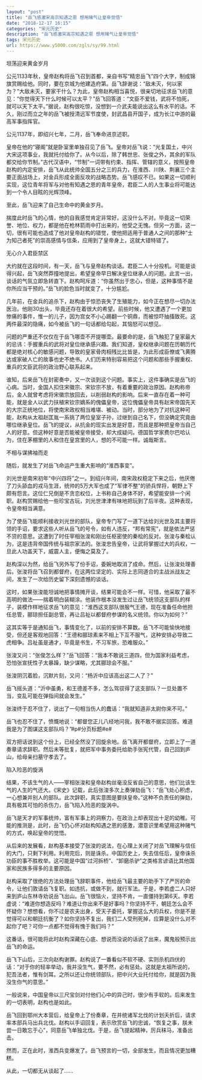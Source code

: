 ```yaml
---
layout: "post"
title: "岳飞感激宋高宗知遇之恩 想用赌气让皇帝觉悟"
date: "2018-12-17 16:15"
categories: "宋元历史"
description: "岳飞感激宋高宗知遇之恩 想用赌气让皇帝觉悟"
tags: 宋元历史
url: https://www.y5000.com/zgls/sy/99.html
---
```






坦荡迎来黄金岁月

公元1133年秋，皇帝赵构将岳飞召到首都，亲自书写“精忠岳飞”四个大字，制成锦旗赏赐给他。同时，要在京城为他建造府第。岳飞辞谢说：“敌未灭，何以家为？”大敌未灭，要家干什么？为此，皇帝赵构相当喜悦，很亲切地征求岳飞的意见：“你觉得天下什么时候可以太平？”岳飞回答道：“文臣不爱钱，武将不怕死，就可以天下太平。”据说，赵构很吃惊，没想到一介武夫能说出这么有水平的话。不久，刚过而立之年的岳飞被授清远军节度使，封武昌县开国子，成为长江中游的最高军事指挥官。

公元1137年，即绍兴七年，二月，岳飞奉命进京述职。

皇帝在他的“寝阁”就是卧室里单独召见了岳飞。皇帝对岳飞说：“光复国土，中兴大宋这项事业，我就托付给你了。从今以后，除了韩世忠、张俊之外，其余的军队都交给你节制。”古代汉语中，“节制”一词带有约束、指挥、管辖的意义，按照皇帝赵构的内定安排，岳飞从此统帅全国五分之三的兵力，在淮西、川陕、荆襄三个主要正面战场上，对金兵形成全面反攻的战略态势。岳飞感叹不已。如果这一切顺利实现，这位青年将军与对他有知遇之恩的青年皇帝，君臣二人的人生事业将可能达到一个令人目眩的光辉顶峰。

至此，岳飞迎来了自己生命中的黄金岁月。

揣度此时岳飞的心情，他的自我感觉肯定非常好。这没什么不对。毕竟这一切荣誉、地位、权力，都是他在枪林箭雨中打出来的，他受之无愧。但另一方面，这一切，很有可能也造成了他对皇帝赵构的错觉，使他把适用于普通人之间的那种“士为知己者死”的崇高感情与信条，应用到了皇帝身上，这就大错特错了。

无心介入君臣禁区

大约就在这段时间，有一天，岳飞与皇帝赵构谈话。君臣二人十分投机。可能是谈得兴起，岳飞突然莽撞地提出，希望皇帝早日解决皇位继承人的问题。此言一出，谈话的气氛立即急转直下。赵构呵斥道：“你虽然出于忠心，但是，这种事情不是你所应当干预的。”岳飞的脸色当时就变了，十分尴尬。

几年前，在金兵的追杀下，赵构由于惊恐丧失了生殖能力，如今正在想尽一切办法医治。他刚30出头，毕竟还存在着很大的希望。前些时候，他又遭遇了一个更加惨痛的事件，惟一的儿子，因为宫女不小心踢翻一个铜鼎，而被惊吓抽搐致死。这两件最深的隐痛，如今被岳飞的一句话都给勾起，其恼怒可以想见。

问题的严重还不仅仅在于岳飞哪壶不开提哪壶。最要命的是，岳飞触犯了皇家最大的忌讳：手握重兵的武将对皇位继承感兴趣。我们知道，皇权继承问题在历朝历代都是绝对核心的敏感问题，导致的皇家骨肉相残比比皆是，为此形成臣僚或飞黄腾达或家破人亡的故事也史不绝书。人们历来特别容易把这个问题和那些手握重权、重兵的文臣武将的政治野心联系起来。

谁知，后来岳飞在封密奏中，又一次谈到这个问题。事实上，这件事确实是岳飞的心病。当时，金国人扣住宋徽宗、宋钦宗不放，有着重要的政治原因。赵构称帝后，金人就曾考虑将宋徽宗放回去，以削弱赵构的影响。后来一直存在着一种可能，就是金人以武力扶植宋钦宗嫡系的傀儡皇帝，这位傀儡皇帝具有赵宋帝国先天的大宗正统地位，将使南宋政权相当难堪、被动。当时，部分地为了对抗这种可能，赵构从太祖赵匡胤一系挑了两位皇室子孙，过继到自己名下，但没确定究竟由哪位继承皇位。岳飞的提议，从抗金的现实出发是好意，而且是那种把皇帝当自己人的好意。但这种好意是否能被皇帝接受，却大成疑问。德国哲学家费尔巴哈认为，住在茅棚里的人和住在皇宫里的人，想的不可能一样。诚哉斯言。

不相与谋拂袖而走

随后，就发生了对岳飞命运产生重大影响的“淮西事变”。

刘光世是南宋初年“中兴四将”之一。到绍兴年间，南宋政权稳定下来之后，他厌倦了刀头舔血的戎马生涯，统帅的5万大军也成了“军律不整”的骄兵悍将，朝野上下颇有怨言。这位仁兄倒是不贪恋权位，上书称自己身体不好，希望能安排一个闲职。赵构赏赐给他一些珍宝古玩，刘光世津津有味地把玩到了后半夜。这种表现，令皇帝相当满意。

为了使岳飞能顺利接收刘光世的部队，皇帝专门写了一道下达给刘光世及其主要将领的手诏，要求这些人听从岳飞的号令，如有人违反，“邦有常宪”，就是依法严惩不贷的意思。这遭到了时任宰相张浚和刚出任枢密使的秦桧的反对。张浚与秦桧认为，这是违背帝国传统与祖宗家法的。张浚忠告皇帝，让武将掌握过大的兵权，一旦此人功盖天下，威震人主，便悔之莫及了。

赵构深以为然，给岳飞另外写了份手诏，委婉地取消了成命。然后，让张浚处理善后。张浚将岳飞召到都督府，在这两位坚定的、实际上志同道合的主战派战友之间，发生了一次给历史留下深刻遗憾的谈话。

这时，如果张浚能坦诚地把事情摊开谈，结果可能会不一样。可惜，他采取了最不高明的做法——揣着明白装糊涂。他装作根本没发生过让岳飞统领这支部队的样子，装模作样地征求岳飞的意见：“淮西这支部队很服气王德，现在准备任命他担任总管，郦琼担任副总管，再让吕祉以都督府参谋的名义统领。你以为如何？”

这其实等于是通知岳飞，事情变化了，以前的安排不算数。岳飞不可能愉快地接受，但还是客观地回答：“王德和郦琼素来不相上下互不服气，这种安排必导致二虎相争。吕祉虽是通才，毕竟是书生，不习军旅，恐难服众。”

张浚又问：“张俊怎么样？”岳飞回答：“我本不敢说三道四，但为国家利益考虑，恐怕张宣抚性子太暴躁，缺少谋略，尤其郦琼会不服。”

张浚阴沉着脸，沉默片刻，又问：“杨沂中应该高出这二人了？”

岳飞摇头道：“沂中虽勇，和王德差不多，怎么驾驭得了这支部队？一旦处置不当，变乱可能在弹指间就会发生。”

张浚终于忍不住了，说出了一句相当伤人的蠢话：“我就知道非太尉你来不可。”

岳飞也忍不住了，愤慨地说：“都督您正儿八经地问我，我不敢不据实回答。难道我是为了图谋这支部队吗？”#p#分页标题#e#

双方把话说到这个份上，已经全然没了回旋余地。岳飞离开都督府，立即上了一道奏章请求辞职。然后未等批复，就把军中事务委托给助手张宪代管，自己回到庐山，给母亲扫墓守孝去了。

陷入险恶的旋涡

结果，不该生气的人——宰相张浚和皇帝赵构丝毫没反省自己的意思，他们比该生气的人生的气还大。《宋史》记载，此后张浚多次上奏弹劾岳飞：“岳飞处心积虑，一心想兼并别人的部队。此次辞职，真实意图是要挟皇帝。”这种不负责任的弹劾，具有极其可怕的杀伤力，岳飞陷入险恶的旋涡中。

岳飞是天才的军事统帅，富有军事上的洞察力，在政治上却表现出十足的幼稚。可能的推测是，此时，岳飞仍心怀对赵构知遇之恩的感激，潜意识里希望用这种赌气的方式，唤起皇帝的觉悟。

从后来的发展看，赵构基本接受了张浚的说法，在心理上关闭了对岳飞理解与信任的大门，只剩下利用。利用完后，则是诛杀。中国历史上，失去信任后，皇帝诛杀功臣的事不胜枚举。这可能是中国“过河拆桥”、“卸磨杀驴”之类格言谚语比其他国家和民族多得多的主要原因。

赵构采取了很绝的方法处理岳飞辞职事件，他给岳飞最主要的助手下了严厉的命令，让他们敦请岳飞复职。如违抗，或做不到，就行军法。于是，李若虚二人只好来到庐山东林寺劝说岳飞出山。岳飞很恼火，坚持不肯。一直僵持到第6天。李若虚说：“难道你想造反吗？难道让你出来不是好事吗？你坚持不干，朝廷怎么会不怀疑你？想想看，你不过是农夫出身，受天子委托，掌握这么大的兵权，你是不是觉得可以和朝廷抗衡了？如你坚持不复出，我们二人受刑死掉，应算是没什么对不起你了吧？可你一点都不觉得有愧于我们吗？”

这番话，很可能将此时赵构深藏在心底、想说而没说的话说了出来，魔鬼般预示出岳飞的命运。

岳飞下山后，三次向赵构谢罪。赵构说了一番看似不软不硬、实则杀机四伏的话：“对于你的轻率举动，我并没生气，要不然，必有惩处。这就是太祖所说的，犯吾法者，惟有剑耳。之所以还让你统领部队，把中兴大业托付给你，就是因为我没生你气的意思。”

一般说来，中国皇帝以三尺宝剑对付他们心中的异己时，很少有手软的。后来发生的一切表明，赵构也是如此。

岳飞回到鄂州大本营后，给皇帝上了份奏章，在并统诸军北伐的计划夭折后，请求率本部兵马出兵北伐。赵构以手诏回复，表示欣赏岳飞的忠诚，“恢复之事，朕未尝一日敢忘于心”，同意岳飞单独北伐。于是，岳飞提起精神，厉兵秣马，准备出击。

然而，正在此时，淮西兵变爆发了。岳飞预言的一切，全部发生，而且情况更加糟糕。

从此，一切都无从谈起了……
